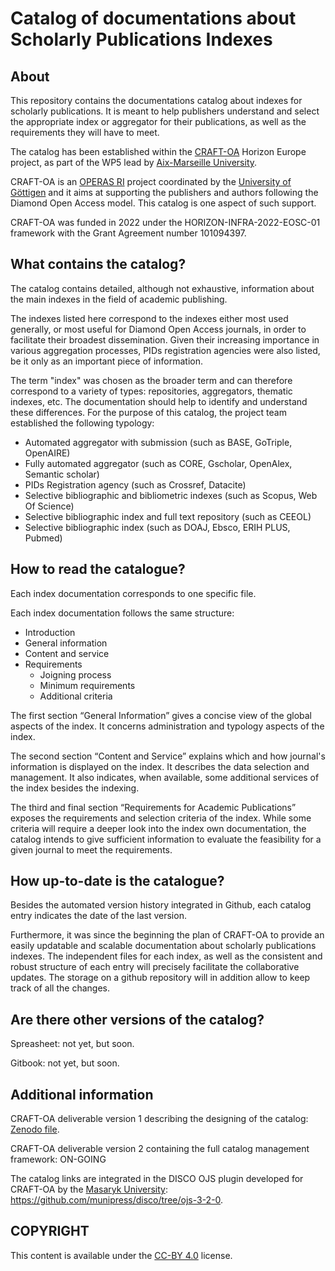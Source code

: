 # Catalog of documentations about Scholarly Publications Indexes

## About 
This repository contains the documentations catalog about indexes for scholarly publications. It is meant to help publishers understand and select the appropriate index or aggregator for their publications, as well as the requirements they will have to meet.
   
The catalog has been established within the [CRAFT-OA](https://www.craft-oa.eu/) Horizon Europe project, as part of the WP5 lead by [Aix-Marseille University](https://www.univ-amu.fr/). 

CRAFT-OA is an [OPERAS RI](https://operas-eu.org/) project coordinated by the [University of Göttigen](https://www.uni-goettingen.de/en/1.html) and it aims at supporting the publishers and authors following the Diamond Open Access model. This catalog is one aspect of such support.

CRAFT-OA was funded in 2022 under the HORIZON-INFRA-2022-EOSC-01 framework with the Grant Agreement number 101094397.

## What contains the catalog?
The catalog contains detailed, although not exhaustive, information about the main indexes in the field of academic publishing. 

The indexes listed here correspond to the indexes either most used generally, or most useful for Diamond Open Access journals, in order to facilitate their broadest dissemination. Given their increasing importance in various aggregation processes, PIDs registration agencies were also listed, be it only as an important piece of information.

The term "index" was chosen as the broader term and can therefore correspond to a variety of types: repositories, aggregators, thematic indexes, etc. The documentation should help to identify and understand these differences. For the purpose of this catalog, the project team established the following typology:
- Automated aggregator with submission (such as BASE, GoTriple, OpenAIRE)
- Fully automated aggregator (such as CORE, Gscholar, OpenAlex, Semantic scholar)
- PIDs Registration agency (such as Crossref, Datacite)
- Selective bibliographic and bibliometric indexes (such as Scopus, Web Of Science)
- Selective bibliographic index and full text repository (such as CEEOL)
- Selective bibliographic index (such as DOAJ, Ebsco, ERIH PLUS, Pubmed)

## How to read the catalogue?
Each index documentation corresponds to one specific file.

Each index documentation follows the same structure:
- Introduction
- General information
- Content and service
- Requirements
    - Joigning process
    - Minimum requirements
    - Additional criteria
 
The first section “General Information” gives a concise view of the global aspects of the index. It concerns administration and typology aspects of the index.

The second section “Content and Service” explains which and how journal's information is displayed on the index. It describes the data selection and management. It also indicates, when available, some additional services of the index besides the indexing.

The third and final section “Requirements for Academic Publications” exposes the requirements and selection criteria of the index. While some criteria will require a deeper look into the index own documentation, the catalog intends to give sufficient information to evaluate the feasibility for a given journal to meet the requirements.

## How up-to-date is the catalogue?
Besides the automated version history integrated in Github, each catalog entry indicates the date of the last version.

Furthermore, it was since the beginning the plan of CRAFT-OA to provide an easily updatable and scalable documentation about scholarly publications indexes. The independent files for each index, as well as the consistent and robust structure of each entry will precisely facilitate the collaborative updates. The storage on a github repository will in addition allow to keep track of all the changes.

## Are there other versions of the catalog?

Spreasheet: not yet, but soon.

Gitbook: not yet, but soon.

## Additional information

CRAFT-OA deliverable version 1 describing the designing of the catalog: [Zenodo file](https://doi.org/10.5281/zenodo.12634606).

CRAFT-OA deliverable version 2 containing the full catalog management framework: ON-GOING

The catalog links are integrated in the DISCO OJS plugin developed for CRAFT-OA by the [Masaryk University](https://www.muni.cz/en): https://github.com/munipress/disco/tree/ojs-3-2-0.

## COPYRIGHT

This content is available under the [CC-BY 4.0](https://creativecommons.org/licenses/by/4.0/deed.en) license.

